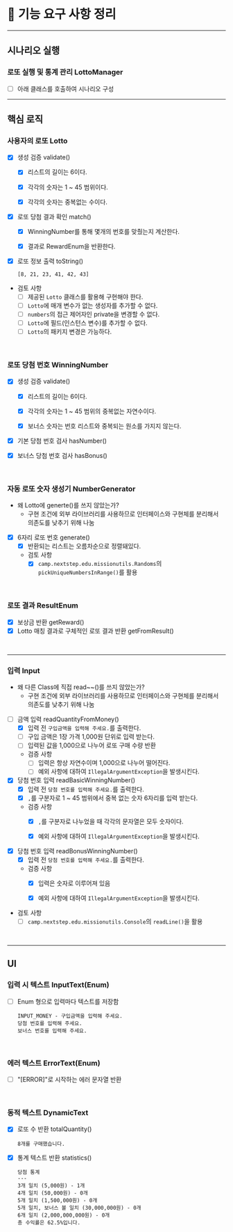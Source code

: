 # 🚀 기능 요구 사항 정리

<hr>

## 시나리오 실행

### 로또 실행 및 통계 관리 LottoManager

- [ ] 아래 클래스를 호출하여 시나리오 구성
  <br/>

<hr>

## 핵심 로직

### 사용자의 로또 Lotto

- [x] 생성 검증 validate()
    - [x] 리스트의 길이는 6이다.
    - [x] 각각의 숫자는 1 ~ 45 범위이다.
    - [x] 각각의 숫자는 중복없는 수이다.


- [x] 로또 당첨 결과 확인 match()
    - [x] WinningNumber를 통해 몇개의 번호를 맞췄는지 계산한다.
    - [x] 결과로 RewardEnum을 반환한다.


- [x] 로또 정보 출력 toString()
    ```
    [8, 21, 23, 41, 42, 43]
    ```

- 검토 사항
    - [ ] 제공된 `Lotto` 클래스를 활용해 구현해야 한다.
    - [ ] `Lotto`에 매개 변수가 없는 생성자를 추가할 수 없다.
    - [ ] `numbers`의 접근 제어자인 private을 변경할 수 없다.
    - [ ] `Lotto`에 필드(인스턴스 변수)를 추가할 수 없다.
    - [ ] `Lotto`의 패키지 변경은 가능하다.

<br/>

### 로또 당첨 번호 WinningNumber

- [x] 생성 검증 validate()
    - [x] 리스트의 길이는 6이다.
    - [x] 각각의 숫자는 1 ~ 45 범위의 중복없는 자연수이다.
    - [x] 보너스 숫자는 번호 리스트와 중복되는 원소를 가지지 않는다.


- [x] 기본 당첨 번호 검사 hasNumber()


- [x] 보너스 당첨 번호 검사 hasBonus()

<br/>


### 자동 로또 숫자 생성기 NumberGenerator

- 왜 Lotto에 generte()를 쓰지 않았는가?
    - 구현 조건에 외부 라이브러리를 사용하므로 인터페이스와 구현체를 분리해서 의존도를 낮추기 위해 나눔


- [x] 6자리 로또 번호 generate()
    - [x] 반환되는 리스트는 오름차순으로 정렬돼있다.
    - 검토 사항
        - [x] `camp.nextstep.edu.missionutils.Randoms`의 `pickUniqueNumbersInRange()`를 활용

<br/>

### 로또 결과 ResultEnum

- [x] 보상금 반환 getReward()
- [x] Lotto 매칭 결과로 구체적인 로또 결과 반환 getFromResult()

<br/>


<hr>

### 입력 Input

- 왜 다른 Class에 직접 read~~()를 쓰지 않았는가?
    - 구현 조건에 외부 라이브러리를 사용하므로 인터페이스와 구현체를 분리해서 의존도를 낮추기 위해 나눔


- [ ] 금액 입력 readQuantityFromMoney()
    - [x] 입력 전 `구입금액을 입력해 주세요.`를 출력한다.
    - [ ] 구입 금액은 1장 가격 1,000원 단위로 입력 받는다.
    - [ ] 입력된 값을 1,000으로 나누어 로또 구매 수량 반환
    - 검증 사항
        - [ ] 입력은 항상 자연수이며 1,000으로 나누어 떨어진다.
        - [ ] 예외 사항에 대하여 `IllegalArgumentException`을 발생시킨다.

- [x] 당첨 번호 입력 readBasicWinningNumber()
    - [x] 입력 전 `당첨 번호를 입력해 주세요.`를 출력한다.
    - [x] `,`를 구분자로 1 ~ 45 범위에서 중복 없는 숫자 6자리를 입력 받는다.
    - 검증 사항
        - [x] `,`를 구분자로 나누었을 때 각각의 문자열은 모두 숫자이다.
        - [x] 예외 사항에 대하여 `IllegalArgumentException`을 발생시킨다.


- [x] 당첨 번호 입력 readBonusWinningNumber()
    - [x] 입력 전 `당첨 번호를 입력해 주세요.`를 출력한다.
    - 검증 사항
        - [x] 입력은 숫자로 이루어져 있음
        - [x] 예외 사항에 대하여 `IllegalArgumentException`을 발생시킨다.


- 검토 사항
    - [ ] `camp.nextstep.edu.missionutils.Console`의 `readLine()`을 활용

<br/>

<hr>

## UI

### 입력 시 텍스트 InputText(Enum)

- [ ] Enum 형으로 입력마다 텍스트를 저장함
    ```
    INPUT_MONEY - 구입금액을 입력해 주세요.
    당첨 번호를 입력해 주세요.
    보너스 번호를 입력해 주세요.
    ```

<br/>

### 에러 텍스트 ErrorText(Enum)

- [ ] "[ERROR]"로 시작하는 에러 문자열 반환

<br/>

### 동적 텍스트 DynamicText

- [x] 로또 수 반환 totalQuantity()
    ```
    8개를 구매했습니다.
    ```
- [x] 통계 텍스트 반환 statistics()

    ```
    당첨 통계
    ---
    3개 일치 (5,000원) - 1개
    4개 일치 (50,000원) - 0개
    5개 일치 (1,500,000원) - 0개
    5개 일치, 보너스 볼 일치 (30,000,000원) - 0개
    6개 일치 (2,000,000,000원) - 0개
    총 수익률은 62.5%입니다.
    ```

<br/>

    